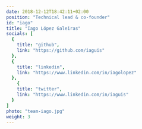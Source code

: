 ```yaml
---
date: 2018-12-12T18:42:11+02:00
position: "Technical lead & co-founder"
id: "iago"
title: "Iago López Galeiras"
socials: [
  {
    title: "github",
    link: "https://github.com/iaguis"
  },
  {
    title: "linkedin",
    link: "https://www.linkedin.com/in/iagolopez"
  },
    {
    title: "twitter",
    link: "https://www.linkedin.com/in/iaguis"
  }
]
photo: "team-iago.jpg"
weight: 3
---
```


